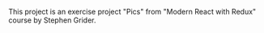 This project is an exercise project "Pics" from "Modern React with Redux" course by Stephen Grider.
